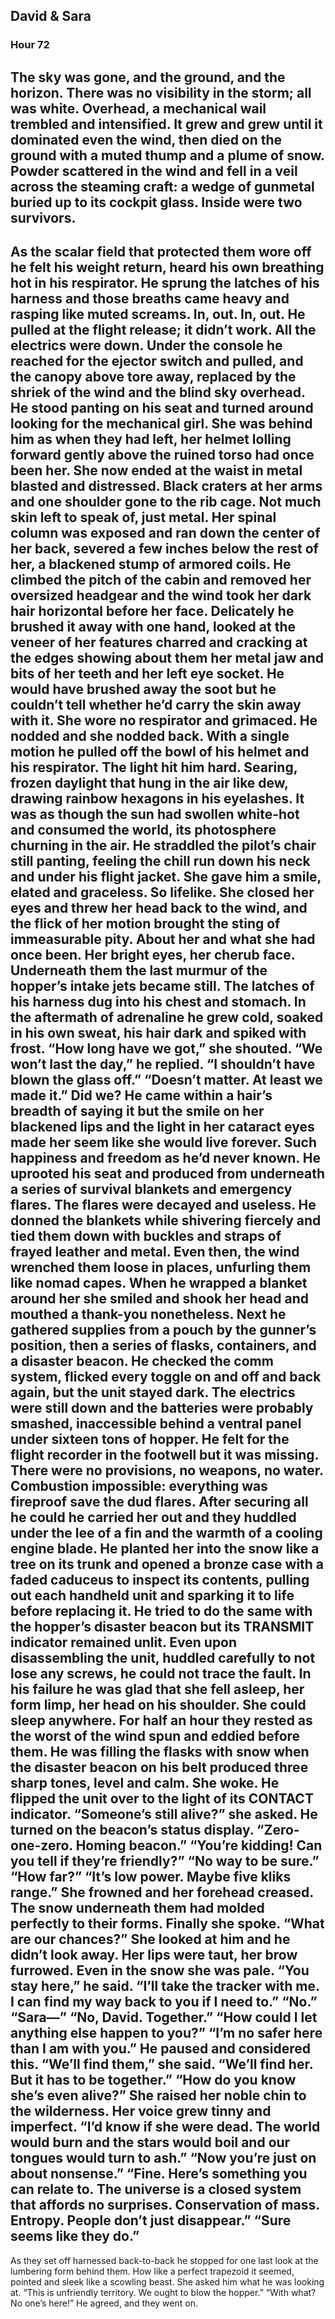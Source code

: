## David & Sara
### Hour 72
The sky was gone, and the ground, and the horizon. There was no visibility in the storm; all was white. Overhead, a mechanical wail trembled and intensified. It grew and grew until it dominated even the wind, then died on the ground with a muted thump and a plume of snow. Powder scattered in the wind and fell in a veil across the steaming craft: a wedge of gunmetal buried up to its cockpit glass. Inside were two survivors.
---- 
As the scalar field that protected them wore off he felt his weight return, heard his own breathing hot in his respirator. He sprung the latches of his harness and those breaths came heavy and rasping like muted screams. In, out. In, out. He pulled at the flight release; it didn’t work. All the electrics were down. Under the console he reached for the ejector switch and pulled, and the canopy above tore away, replaced by the shriek of the wind and the blind sky overhead.
He stood panting on his seat and turned around looking for the mechanical girl. She was behind him as when they had left, her helmet lolling forward gently above the ruined torso had once been her. She now ended at the waist in metal blasted and distressed. Black craters at her arms and one shoulder gone to the rib cage. Not much skin left to speak of, just metal. Her spinal column was exposed and ran down the center of her back, severed a few inches below the rest of her, a blackened stump of armored coils. 
He climbed the pitch of the cabin and removed her oversized headgear and the wind took her dark hair horizontal before her face. Delicately he brushed it away with one hand, looked at the veneer of her features charred and cracking at the edges showing about them her metal jaw and bits of her teeth and her left eye socket. He would have brushed away the soot but he couldn’t tell whether he’d carry the skin away with it. She wore no respirator and grimaced. He nodded and she nodded back.
With a single motion he pulled off the bowl of his helmet and his respirator. The light hit him hard. Searing, frozen daylight that hung in the air like dew, drawing rainbow hexagons in his eyelashes. It was as though the sun had swollen white-hot and consumed the world, its photosphere churning in the air. He straddled the pilot’s chair still panting, feeling the chill run down his neck and under his flight jacket.
She gave him a smile, elated and graceless. So lifelike. She closed her eyes and threw her head back to the wind, and the flick of her motion brought the sting of immeasurable pity. About her and what she had once been. Her bright eyes, her cherub face. Underneath them the last murmur of the hopper’s intake jets became still. The latches of his harness dug into his chest and stomach. In the aftermath of adrenaline he grew cold, soaked in his own sweat, his hair dark and spiked with frost.
“How long have we got,” she shouted.
“We won’t last the day,” he replied. “I shouldn’t have blown the glass off.”
“Doesn’t matter. At least we made it.”
Did we? He came within a hair’s breadth of saying it but the smile on her blackened lips and the light in her cataract eyes made her seem like she would live forever. Such happiness and freedom as he’d never known.
He uprooted his seat and produced from underneath a series of survival blankets and emergency flares. The flares were decayed and useless. He donned the blankets while shivering fiercely and tied them down with buckles and straps of frayed leather and metal. Even then, the wind wrenched them loose in places, unfurling them like nomad capes. When he wrapped a blanket around her she smiled and shook her head and mouthed a thank-you nonetheless.
Next he gathered supplies from a pouch by the gunner’s position, then a series of flasks, containers, and a disaster beacon. He checked the comm system, flicked every toggle on and off and back again, but the unit stayed dark. The electrics were still down and the batteries were probably smashed, inaccessible behind a ventral panel under sixteen tons of hopper. He felt for the flight recorder in the footwell but it was missing. There were no provisions, no weapons, no water. Combustion impossible: everything was fireproof save the dud flares.
After securing all he could he carried her out and they huddled under the lee of a fin and the warmth of a cooling engine blade. He planted her into the snow like a tree on its trunk and opened a bronze case with a faded caduceus to inspect its contents, pulling out each handheld unit and sparking it to life before replacing it. He tried to do the same with the hopper’s disaster beacon but its TRANSMIT indicator remained unlit. Even upon disassembling the unit, huddled carefully to not lose any screws, he could not trace the fault. In his failure he was glad that she fell asleep, her form limp, her head on his shoulder. She could sleep anywhere.
For half an hour they rested as the worst of the wind spun and eddied before them. He was filling the flasks with snow when the disaster beacon on his belt produced three sharp tones, level and calm. She woke. He flipped the unit over to the light of its CONTACT indicator.
“Someone’s still alive?” she asked.
He turned on the beacon’s status display.
“Zero-one-zero. Homing beacon.”
“You’re kidding! Can you tell if they’re friendly?”
“No way to be sure.”
“How far?”
“It’s low power. Maybe five kliks range.”
She frowned and her forehead creased. The snow underneath them had molded perfectly to their forms. Finally she spoke.
“What are our chances?”
She looked at him and he didn’t look away. Her lips were taut, her brow furrowed. Even in the snow she was pale.
“You stay here,” he said. “I’ll take the tracker with me. I can find my way back to you if I need to.”
“No.”
“Sara—”
“No, David. Together.”
“How could I let anything else happen to you?”
“I’m no safer here than I am with you.”
He paused and considered this.
“We’ll find them,” she said. “We’ll find her. But it has to be together.”
“How do you know she’s even alive?”
She raised her noble chin to the wilderness. Her voice grew tinny and imperfect. “I’d know if she were dead. The world would burn and the stars would boil and our tongues would turn to ash.”
“Now you’re just on about nonsense.”
“Fine. Here’s something you can relate to. The universe is a closed system that affords no surprises. Conservation of mass. Entropy. People don’t just disappear.”
“Sure seems like they do.”
---- 
As they set off harnessed back-to-back he stopped for one last look at the lumbering form behind them. How like a perfect trapezoid it seemed, pointed and sleek like a scowling beast. She asked him what he was looking at.
“This is unfriendly territory. We ought to blow the hopper.”
“With what? No one’s here!”
He agreed, and they went on.